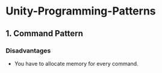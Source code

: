 # Unity-Programming-Patterns

## 1. Command Pattern

### Disadvantages
- You have to allocate memory for every command.
